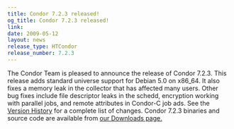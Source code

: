 ```yaml
---
title: Condor 7.2.3 released!
og_title: Condor 7.2.3 released!
link: 
date: 2009-05-12
layout: news
release_type: HTCondor
release_number: 7.2.3
---
```


The Condor Team is pleased to announce the release of Condor 7.2.3. This release adds standard universe support for Debian 5.0 on x86_64. It also fixes a memory leak in the collector that has affected many users. Other bug fixes include file descriptor leaks in the schedd, encryption working with parallel jobs, and remote attributes in Condor-C job ads. See the <a href="manual/latest-stable/9_Version_History.html">Version History</a> for a complete list of changes. Condor 7.2.3 binaries and source code are available from <a href="downloads/">our Downloads page.</a> 
